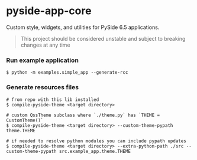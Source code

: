 # pyside-app-core

Custom style, widgets, and utilities for PySide 6.5 applications.

> This project should be considered unstable and subject to breaking changes at any time

### Run example application

```shell
$ python -m examples.simple_app --generate-rcc
```

### Generate resources files

```shell
# from repo with this lib installed
$ compile-pyside-theme <target directory>

# custom QssTheme subclass where `./theme.py` has `THEME = CustomTheme()`
$ compile-pyside-theme <target directory> --custom-theme-pypath theme.THEME

# if needed to resolve python modules you can include pypath updates
$ compile-pyside-theme <target directory> --extra-python-path ./src --custom-theme-pypath src.example_app.theme.THEME
```